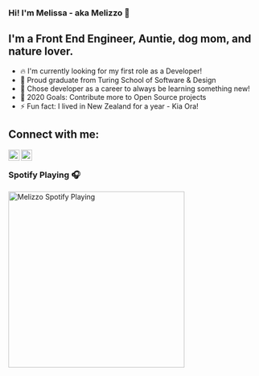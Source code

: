### Hi!  I'm Melissa - aka Melizzo :wave:

## I'm a Front End Engineer, Auntie, dog mom, and nature lover.  
  - :fire: I'm currently looking for my first role as a Developer! 
  - :school: Proud graduate from Turing School of Software & Design
  - :seedling: Chose developer as a career to always be learning something new! 
  - 🥅 2020 Goals: Contribute more to Open Source projects
  - :zap: Fun fact: I lived in New Zealand for a year - Kia Ora!

## Connect with me: 

[<img align="left" alt="Twitter" width="22px" src="https://cdn.jsdelivr.net/npm/simple-icons@v3/icons/twitter.svg" />][twitter]
[<img align="left" alt="LinkedIn" width="22px" src="https://cdn.jsdelivr.net/npm/simple-icons@v3/icons/linkedin.svg" />][linkedin]

<br />

### Spotify Playing 🎧

[<img src="https://now-playing-codestackr.vercel.app/api/spotify-playing" alt="Melizzo Spotify Playing" width="350" />](https://open.spotify.com/user/mpv79)


[twitter]: https://twitter.com/Melizzo_
[linkedin]: https://www.linkedin.com/in/melissavankempen/

